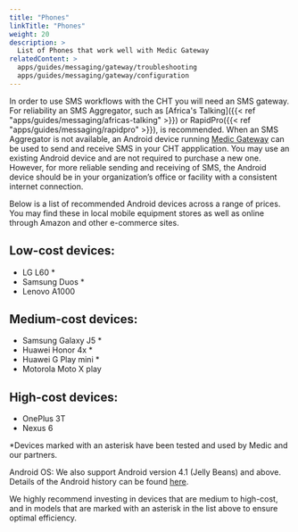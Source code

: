 ```yaml
---
title: "Phones"
linkTitle: "Phones"
weight: 20
description: >
  List of Phones that work well with Medic Gateway
relatedContent: >
  apps/guides/messaging/gateway/troubleshooting
  apps/guides/messaging/gateway/configuration
---
```


In order to use SMS workflows with the CHT you will need an SMS gateway. For reliability an SMS Aggregator, such as [Africa's Talking]({{< ref "apps/guides/messaging/africas-talking" >}}) or RapidPro({{< ref "apps/guides/messaging/rapidpro" >}}), is recommended. When an SMS Aggregator is not available, an Android device running [Medic Gateway](https://github.com/medic/medic-gateway) can be used to send and receive SMS in your CHT appplication. You may use an existing Android device and are not required to purchase a new one. However, for more reliable sending and receiving of SMS, the Android device should be in your organization’s office or facility with a consistent internet connection.

Below is a list of recommended Android devices across a range of prices. You may find these in local mobile equipment stores as well as online through Amazon and other e-commerce sites. 

## Low-cost devices:
- LG L60 *
- Samsung Duos *
- Lenovo A1000

## Medium-cost devices:
- Samsung Galaxy J5 *
- Huawei Honor 4x *
- Huawei G Play mini *
- Motorola Moto X play

## High-cost devices:
- OnePlus 3T
- Nexus 6

*Devices marked with an asterisk have been tested and used by Medic and our partners.

Android OS: We also support Android version 4.1 (Jelly Beans) and above. Details of the Android history can be found [here](https://en.wikipedia.org/wiki/Android_version_history). 

We highly recommend investing in devices that are medium to high-cost, and in models that are marked with an asterisk in the list above to ensure optimal efficiency.  
